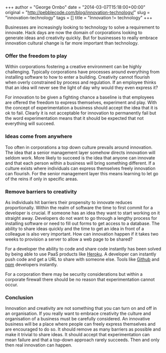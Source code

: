 +++
author = "George Ornbo"
date = "2014-03-07T15:18:00+00:00"
original = "http://pebblecode.com/blog/innovation-technology/"
slug = "innovation-technology"
tags = []
title = "Innovation != technology"
+++

Businesses are increasingly looking to technology to solve a requirement to
innovate. Hack days are now the domain of corporations looking to generate ideas
and creativity quickly. But for businesses to really embrace innovation cultural
change is far more important than technology.

### Offer the freedom to play

Within corporations fostering a creative environment can be highly challenging.
Typically corporations have processes around everything from installing software
to how to enter a building. Creativity cannot flourish when overly constrained
by process and regulation. If an employee thinks that an idea will never see the
light of day why would they even express it?

For innovation to be given a fighting chance a baseline is that employees are
offered the freedom to express themselves, experiment and play. With the concept
of experimentation a business should accept the idea that it is ok to fail.
Clearly it is not acceptable for innovation to permanently fail but the word
experimentation means that it should be expected that not everything will
succeed.

### Ideas come from anywhere

Too often in corporations a top down culture prevails around innovation. The
idea that a senior management layer somehow directs innovation will seldom work.
More likely to succeed is the idea that anyone can innovate and that each person
within a business will bring something different. If a culture exists where
individuals can express themselves freely innovation can flourish. For the
senior management layer this means learning to let go of the reins if only in
specific areas.

### Remove barriers to creativity

As individuals hit barriers their propensity to innovate reduces proportionally.
Within the realm of software the time to first commit for a developer is
crucial. If someone has an idea they want to start working on it straight away.
Developers do not want to go through a lengthy process for installing software
or need to fill out forms to get access to a database. The ability to share
ideas quickly and the time to get an idea in front of a colleague is also very
important. How can innovation happen if it takes two weeks to provision a server
to allow a web page to be shared?

For a developer the ability to code and share code instantly has been solved by
being able to use PaaS products like [Heroku](https://www.heroku.com/). A
developer can instantly push code and get a URL to share with someone else.
Tools like [Github](https://github.com/) and [npm](https://www.npmjs.org/)
developers instantly.

For a corporation there may be security considerations but within a corporate
firewall there should be no reason that experimentation cannot occur.

### Conclusion

Innovation and creativity are not something that you can turn on and off in an
organisation. If you really want to embrace creativity the culture and
organisation of a business must be carefully considered. An innovative business
will be a place where people can freely express themselves and are encouraged to
do so. It should remove as many barriers as possible and make it trivial to
share ideas. It should accept that experimentation can mean failure and that a
top-down approach rarely succeeds. Then and only then real innovation can
happen.
